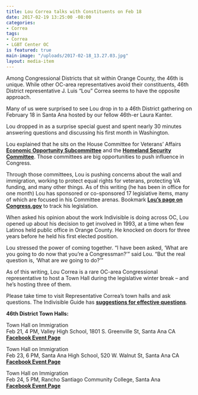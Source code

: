 ```yaml
---
title: Lou Correa talks with Constituents on Feb 18
date: 2017-02-19 13:25:00 -08:00
categories:
- Correa
tags:
- Correa
- LGBT Center OC
is featured: true
main-image: "/uploads/2017-02-18_13.27.03.jpg"
layout: media-item
---
```


Among Congressional Districts that sit within Orange County, the 46th is unique. While other OC-area representatives avoid their constituents, 46th District representative J. Luis “Lou” Correa seems to have the opposite approach.

Many of us were surprised to see Lou drop in to a 46th District gathering on February 18 in Santa Ana hosted by our fellow 46th-er Laura Kanter.

Lou dropped in as a surprise special guest and spent nearly 30 minutes answering questions and discussing his first month in Washington.

Lou explained that he sits on the House Committee for Veterans’ Affairs **[Economic Opportunity Subcommittee](https://veterans.house.gov/subcommittees/economic-opportunity-115th-congress)** and the **[Homeland Security Committee](https://homeland.house.gov/subcommittee/full_committee/)**. Those committees are big opportunities to push influence in Congress.

Through those committees, Lou is pushing concerns about the wall and immigration, working to protect equal rights for veterans, protecting VA funding, and many other things. As of this writing (he has been in office for one month) Lou has sponsored or co-sponsored 17 legislative items, many of which are focused in his Committee arenas. Bookmark **[Lou’s page on Congress.gov](https://www.congress.gov/member/j-correa/C001110)** to track his legislation.

When asked his opinion about the work Indivisible is doing across OC, Lou opened up about his decision to get involved in 1993, at a time when few Latinos held public office in Orange County. He knocked on doors for three years before he held his first elected position.

Lou stressed the power of coming together. “I have been asked, ‘What are you going to do now that you’re a Congressman?’” said Lou. “But the real question is, ‘What are *we* going to do?’”

As of this writing, Lou Correa is a rare OC-area Congressional representative to host a Town Hall during the legislative winter break – and he’s hosting three of them.

Please take time to visit Representative Correa’s town halls and ask questions. The Indivisible Guide has **[suggestions for effective questions](https://www.indivisibleguide.com/resources-2/2017/2/11/town-hall-tips-fact-sheet)**.

**46th District Town Halls:**

Town Hall on Immigration\
Feb 21, 4 PM, Valley High School, 1801 S. Greenville St, Santa Ana CA\
**[Facebook Event Page](https://www.facebook.com/events/1902035196699021/)**

Town Hall on Immigration\
Feb 23, 6 PM, Santa Ana High School, 520 W. Walnut St, Santa Ana CA\
**[Facebook Event Page](https://www.facebook.com/events/1917025945196507/)**

Town Hall on Immigration\
Feb 24, 5 PM, Rancho Santiago Community College, Santa Ana\
**[Facebook Event Page](https://www.facebook.com/events/872112182928844/)**